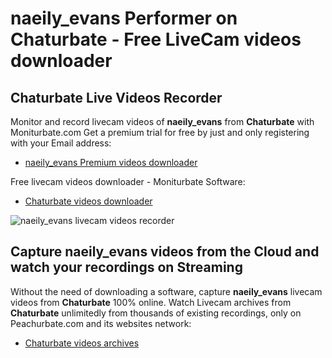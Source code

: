 # naeily_evans Performer on Chaturbate - Free LiveCam videos downloader

## Chaturbate Live Videos Recorder

Monitor and record livecam videos of **naeily_evans** from **Chaturbate** with Moniturbate.com
Get a premium trial for free by just and only registering with your Email address:
* [naeily_evans Premium videos downloader](https://moniturbate.com/request-demo-licence-key.html)

Free livecam videos downloader - Moniturbate Software:
* [Chaturbate videos downloader](https://moniturbate.com/moniturbate-download-software.html)

![naeily_evans livecam videos recorder](https://peachurnet.com/templates/moniturbate-software.png)


## Capture naeily_evans videos from the Cloud and watch your recordings on Streaming

Without the need of downloading a software, capture **naeily_evans** livecam videos from **Chaturbate** 100% online.
Watch Livecam archives from **Chaturbate** unlimitedly from thousands of existing recordings, only on Peachurbate.com and its websites network:
* [Chaturbate videos archives](https://peachurnet.com/)